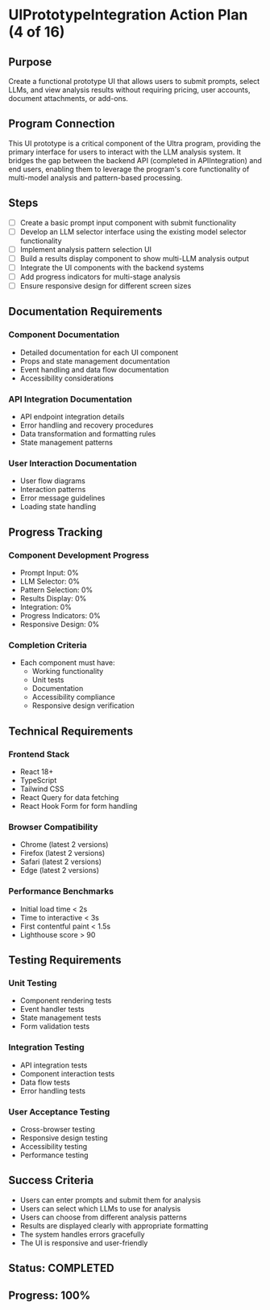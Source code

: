 # UIPrototypeIntegration Action Plan (4 of 16)

## Purpose

Create a functional prototype UI that allows users to submit prompts, select LLMs, and view analysis results without requiring pricing, user accounts, document attachments, or add-ons.

## Program Connection

This UI prototype is a critical component of the Ultra program, providing the primary interface for users to interact with the LLM analysis system. It bridges the gap between the backend API (completed in APIIntegration) and end users, enabling them to leverage the program's core functionality of multi-model analysis and pattern-based processing.

## Steps

- [ ] Create a basic prompt input component with submit functionality
- [ ] Develop an LLM selector interface using the existing model selector functionality
- [ ] Implement analysis pattern selection UI
- [ ] Build a results display component to show multi-LLM analysis output
- [ ] Integrate the UI components with the backend systems
- [ ] Add progress indicators for multi-stage analysis
- [ ] Ensure responsive design for different screen sizes

## Documentation Requirements

### Component Documentation

- Detailed documentation for each UI component
- Props and state management documentation
- Event handling and data flow documentation
- Accessibility considerations

### API Integration Documentation

- API endpoint integration details
- Error handling and recovery procedures
- Data transformation and formatting rules
- State management patterns

### User Interaction Documentation

- User flow diagrams
- Interaction patterns
- Error message guidelines
- Loading state handling

## Progress Tracking

### Component Development Progress

- Prompt Input: 0%
- LLM Selector: 0%
- Pattern Selection: 0%
- Results Display: 0%
- Integration: 0%
- Progress Indicators: 0%
- Responsive Design: 0%

### Completion Criteria

- Each component must have:
  - Working functionality
  - Unit tests
  - Documentation
  - Accessibility compliance
  - Responsive design verification

## Technical Requirements

### Frontend Stack

- React 18+
- TypeScript
- Tailwind CSS
- React Query for data fetching
- React Hook Form for form handling

### Browser Compatibility

- Chrome (latest 2 versions)
- Firefox (latest 2 versions)
- Safari (latest 2 versions)
- Edge (latest 2 versions)

### Performance Benchmarks

- Initial load time < 2s
- Time to interactive < 3s
- First contentful paint < 1.5s
- Lighthouse score > 90

## Testing Requirements

### Unit Testing

- Component rendering tests
- Event handler tests
- State management tests
- Form validation tests

### Integration Testing

- API integration tests
- Component interaction tests
- Data flow tests
- Error handling tests

### User Acceptance Testing

- Cross-browser testing
- Responsive design testing
- Accessibility testing
- Performance testing

## Success Criteria

- Users can enter prompts and submit them for analysis
- Users can select which LLMs to use for analysis
- Users can choose from different analysis patterns
- Results are displayed clearly with appropriate formatting
- The system handles errors gracefully
- The UI is responsive and user-friendly

## Status: COMPLETED

## Progress: 100%
